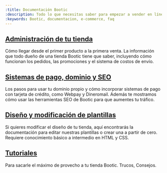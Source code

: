```yaml
---
:title: Documentación Bootic
:description: Todo lo que necesitas saber para empezar a vender en línea.
:keywords: Bootic, documentacion, e-commerce, faq
---
```


<div class="row">

<div id="start">
  <div class="span3">
    <i class="icon-tasks icon-4x"></i>
    <h2>
      <a href="/es/administracion">
        Administración de tu tienda
      </a>
    </h2>
    <p>Cómo llegar desde el primer producto a la primera venta. La información que todo dueño de una tienda Bootic tiene que saber, incluyendo cómo funcionan los pedidos, las promociones y el sistema de costos de envío.</p>
  </div>

  <div class="span3">
    <i class="icon-wrench icon-4x"></i>
    <h2>
      <a href="/es/configuracion">
        Sistemas de pago, dominio y SEO
      </a>
    </h2>
    <p>Los pasos para usar tu dominio propio y cómo incorporar sistemas de pago con tarjeta de crédito, como Webpay y Dineromail. Además te mostramos cómo usar las herramientas SEO de Bootic para que aumentes tu tráfico.</p>
  </div>

  <div class="span3">
    <i class="icon-edit icon-4x"></i>
    <h2>
      <a href="/es/diseno">
        Diseño y modificación de plantillas
      </a>
    </h2>
    <p>Si quieres modificar el diseño de tu tienda, aquí encontrarás la documentación para editar nuestras plantillas o crear una a partir de cero. Requiere conocimiento básico a intermedio en HTML y CSS.</p>
  </div>

  <div class="span3">
    <i class="icon-coffee icon-4x"></i>
    <h2> <a href="/es/tutoriales">Tutoriales</a></h2>
    <p>Para sacarle el máximo de provecho a tu tienda Bootic. Trucos, Consejos.</p>
  </div>
</div>
</div>
